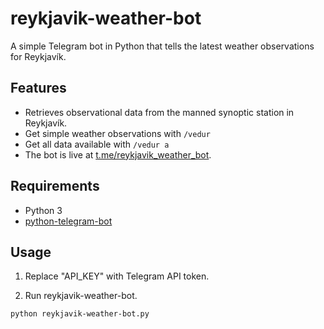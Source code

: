 # 	reykjavik-weather-bot

A simple Telegram bot in Python that tells the latest weather observations for Reykjavík.

## Features

- Retrieves observational data from the manned synoptic station in Reykjavík.
- Get simple weather observations with
`/vedur`
- Get all data available with
`/vedur a`
- The bot is live at [t.me/reykjavik_weather_bot](https://t.me/reykjavik_weather_bot).

## Requirements

- Python 3
- [python-telegram-bot](https://github.com/python-telegram-bot/python-telegram-bot)

## Usage

1. Replace "API_KEY" with Telegram API token.

2. Run reykjavik-weather-bot.

`python reykjavik-weather-bot.py`
